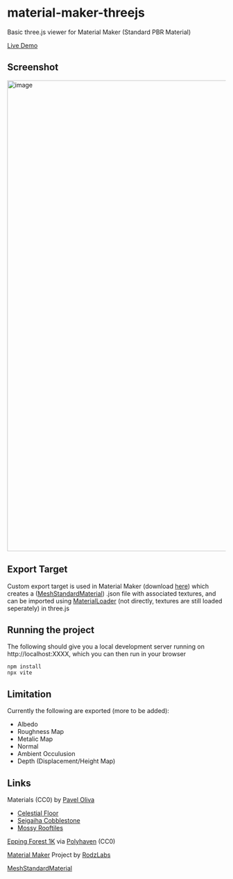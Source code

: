 # material-maker-threejs


Basic three.js viewer for Material Maker (Standard PBR Material)

[Live Demo](https://williamchange.github.io/projects/mmthreejs/)

## Screenshot
<img width="1085" alt="image" src="https://github.com/user-attachments/assets/107abfda-9fa1-4d3f-9400-7d6409a956f6" />

## Export Target
Custom export target is used in Material Maker (download [here](https://raw.githubusercontent.com/williamchange/material-maker-threejs/refs/heads/master/mm_target/meshstandardmat.mme)) which creates a ([MeshStandardMaterial](https://threejs.org/docs/#api/en/materials/MeshStandardMaterial)) .json file with associated textures, and can be imported using [MaterialLoader](https://threejs.org/docs/#api/en/loaders/MaterialLoader) (not directly, textures are still loaded seperately) in three.js

## Running the project

The following should give you a local development server running on http://localhost:XXXX, which you can then run in your browser

```text
npm install
npx vite
```

## Limitation

Currently the following are exported (more to be added):
- Albedo
- Roughness Map
- Metalic Map
- Normal
- Ambient Occulusion
- Depth (Displacement/Height Map)

## Links

Materials (CC0) by [Pavel Oliva](https://x.com/pavel_Oliva)
- [Celestial Floor](https://materialmaker.org/material?id=751)
- [Seigaiha Cobblestone](https://materialmaker.org/material?id=982)
- [Mossy Rooftiles](https://materialmaker.org/material?id=1088)

[Epping Forest 1K](https://polyhaven.com/a/epping_forest_01) via [Polyhaven](https://dev.polyhaven.com/) (CC0)

[Material Maker](https://github.com/RodZill4/material-maker/) Project by [RodzLabs](https://github.com/RodZill4)

[MeshStandardMaterial](https://threejs.org/docs/#api/en/materials/MeshStandardMaterial)